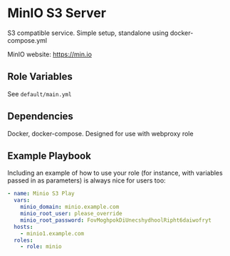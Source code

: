 # MinIO S3 Server

S3 compatible service. Simple setup, standalone using docker-compose.yml

MinIO website: <https://min.io>

## Role Variables

See `default/main.yml`

Dependencies
------------

Docker, docker-compose. Designed for use with webproxy role

## Example Playbook

Including an example of how to use your role (for instance, with variables passed in as parameters) is always nice for users too:

~~~yaml
- name: Minio S3 Play
  vars:
    minio_domain: minio.example.com
    minio_root_user: please_override
    minio_root_password: FovMoghpokDiUnecshydhoolRipht6daiwofryt
  hosts:
    - minio1.example.com
  roles:
    - role: minio
~~~

